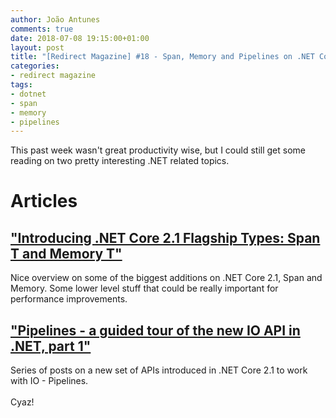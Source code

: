 ```yaml
---
author: João Antunes
comments: true
date: 2018-07-08 19:15:00+01:00
layout: post
title: "[Redirect Magazine] #18 - Span, Memory and Pipelines on .NET Core 2.1"
categories:
- redirect magazine
tags:
- dotnet
- span
- memory
- pipelines
---
```


This past week wasn't great productivity wise, but I could still get some reading on two pretty interesting .NET related topics.

# Articles
## ["Introducing .NET Core 2.1 Flagship Types: Span T and Memory T"](https://www.codemag.com/Article/1807051/Introducing-.NET-Core-2.1-Flagship-Types-Span-T-and-Memory-T)
Nice overview on some of the biggest additions on .NET Core 2.1, Span<T> and Memory<T>. Some lower level stuff that could be really important for performance improvements.
<br/>
## ["Pipelines - a guided tour of the new IO API in .NET, part 1"](https://blog.marcgravell.com/2018/07/pipe-dreams-part-1.html)
Series of posts on a new set of APIs introduced in .NET Core 2.1 to work with IO - Pipelines.
<br/>
<br/>
Cyaz!